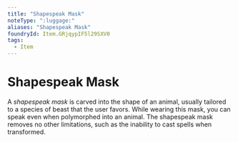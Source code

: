 ```yaml
---
title: "Shapespeak Mask"
noteType: ":luggage:"
aliases: "Shapespeak Mask"
foundryId: Item.GRjqypIF5l29SXV0
tags:
  - Item
---
```


# Shapespeak Mask

A _shapespeak mask_ is carved into the shape of an animal, usually tailored to a species of beast that the user favors. While wearing this mask, you can speak even when polymorphed into an animal. The shapespeak mask removes no other limitations, such as the inability to cast spells when transformed.
